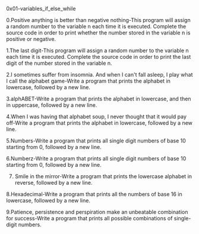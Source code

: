 0x01-variables_if_else_while

0.Positive anything is better than negative nothing-This program will assign a random number to the variable n each time it is executed. Complete the source code in order to print whether the number stored in the variable n is positive or negative.

1.The last digit-This program will assign a random number to the variable n each time it is executed. Complete the source code in order to print the last digit of the number stored in the variable n.

2.I sometimes suffer from insomnia. And when I can't fall asleep, I play what I call the alphabet game-Write a program that prints the alphabet in lowercase, followed by a new line.

3.alphABET-Write a program that prints the alphabet in lowercase, and then in uppercase, followed by a new line.

4.When I was having that alphabet soup, I never thought that it would pay off-Write a program that prints the alphabet in lowercase, followed by a new line.

5.Numbers-Write a program that prints all single digit numbers of base 10 starting from 0, followed by a new line.

6.Numberz-Write a program that prints all single digit numbers of base 10 starting from 0, followed by a new line.

7. Smile in the mirror-Write a program that prints the lowercase alphabet in reverse, followed by a new line.

8.Hexadecimal-Write a program that prints all the numbers of base 16 in lowercase, followed by a new line.

9.Patience, persistence and perspiration make an unbeatable combination for success-Write a program that prints all possible combinations of single-digit numbers.
